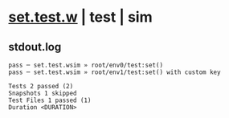 # [set.test.w](../../../../../../tests/sdk_tests/counter/set.test.w) | test | sim

## stdout.log
```log
pass ─ set.test.wsim » root/env0/test:set()                
pass ─ set.test.wsim » root/env1/test:set() with custom key

Tests 2 passed (2)
Snapshots 1 skipped
Test Files 1 passed (1)
Duration <DURATION>
```

